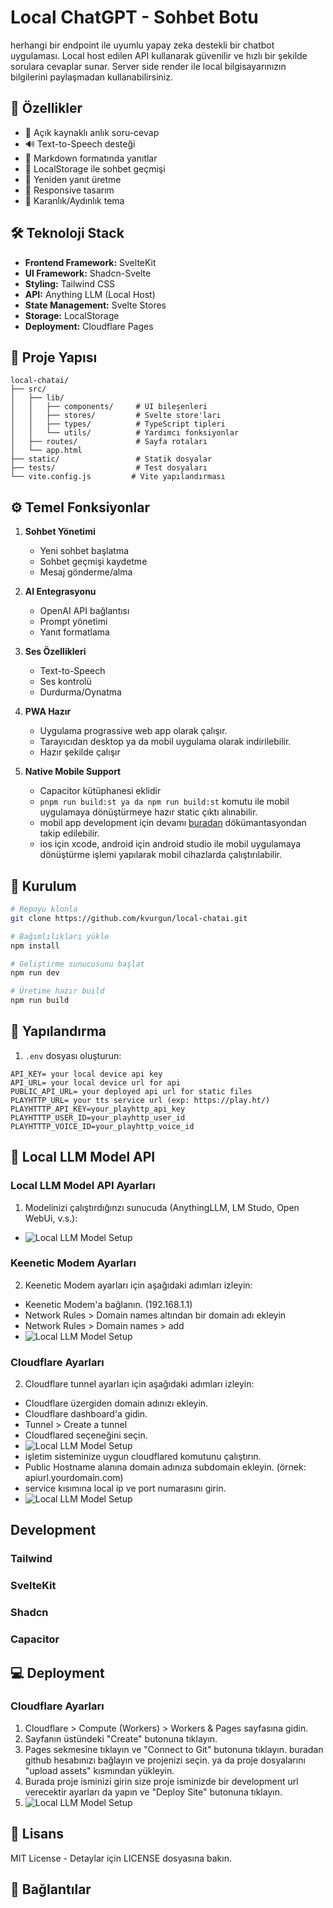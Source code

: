 # Local ChatGPT - Sohbet Botu

herhangi bir endpoint ile uyumlu yapay zeka destekli bir chatbot uygulaması. Local host edilen API kullanarak güvenilir ve hızlı bir şekilde sorulara cevaplar sunar.
Server side render ile local bilgisayarınızın bilgilerini paylaşmadan kullanabilirsiniz.

## 🌟 Özellikler

- 💬 Açık kaynaklı anlık soru-cevap
- 🔊 Text-to-Speech desteği
- 📝 Markdown formatında yanıtlar
- 💾 LocalStorage ile sohbet geçmişi
- 🔄 Yeniden yanıt üretme
- 📱 Responsive tasarım
- 🌙 Karanlık/Aydınlık tema

## 🛠️ Teknoloji Stack

- **Frontend Framework:** SvelteKit
- **UI Framework:** Shadcn-Svelte
- **Styling:** Tailwind CSS
- **API:** Anything LLM (Local Host)
- **State Management:** Svelte Stores
- **Storage:** LocalStorage
- **Deployment:** Cloudflare Pages

## 📁 Proje Yapısı

```
local-chatai/
├── src/
│   ├── lib/
│   │   ├── components/     # UI bileşenleri
│   │   ├── stores/         # Svelte store'ları
│   │   ├── types/          # TypeScript tipleri
│   │   └── utils/          # Yardımcı fonksiyonlar
│   ├── routes/             # Sayfa rotaları
│   └── app.html           
├── static/                 # Statik dosyalar
├── tests/                  # Test dosyaları
└── vite.config.js         # Vite yapılandırması
```

## ⚙️ Temel Fonksiyonlar

1. **Sohbet Yönetimi**
   - Yeni sohbet başlatma
   - Sohbet geçmişi kaydetme
   - Mesaj gönderme/alma

2. **AI Entegrasyonu**
   - OpenAI API bağlantısı
   - Prompt yönetimi
   - Yanıt formatlama

3. **Ses Özellikleri**
   - Text-to-Speech
   - Ses kontrolü
   - Durdurma/Oynatma

4. **PWA Hazır**
   - Uygulama prograssive web app olarak çalışır.
   - Tarayıcıdan desktop ya da mobil uygulama olarak indirilebilir.
   - Hazır şekilde çalışır

5. **Native Mobile Support**
   - Capacitor kütüphanesi eklidir
   - ```pnpm run build:st ya da npm run build:st``` komutu ile mobil uygulamaya dönüştürmeye hazır static çıktı alınabilir.
   - mobil app development için devamı [buradan](https://capacitorjs.com/docs/getting-started#initialize-your-capacitor-config) dökümantasyondan takip edilebilir.
   - ios için xcode, android için android studio ile mobil uygulamaya dönüştürme işlemi yapılarak mobil cihazlarda çalıştırılabilir.

## 🚀 Kurulum

```bash
# Repoyu klonla
git clone https://github.com/kvurgun/local-chatai.git

# Bağımlılıkları yükle
npm install

# Geliştirme sunucusunu başlat
npm run dev

# Üretime hazır build
npm run build
```

## 🔧 Yapılandırma

1. `.env` dosyası oluşturun:
```env
API_KEY= your local device api key
API_URL= your local device url for api
PUBLIC_API_URL= your deployed api url for static files
PLAYHTTP_URL= your tts service url (exp: https://play.ht/)
PLAYHTTTP_API_KEY=your_playhttp_api_key
PLAYHTTTP_USER_ID=your_playhttp_user_id
PLAYHTTTP_VOICE_ID=your_playhttp_voice_id
```

## 🤖 Local LLM Model API
### Local LLM Model API Ayarları
1. Modelinizi çalıştırdığınzı sunucuda (AnythingLLM, LM Studo, Open WebUi, v.s.):
  - ![Local LLM Model Setup](guide_image/local_llm_model_setup.jpg)
### Keenetic Modem Ayarları
2. Keenetic Modem ayarları için aşağıdaki adımları izleyin:
  - Keenetic Modem'a bağlanın. (192.168.1.1)
  - Network Rules  > Domain names altından bir domain adı ekleyin
  - Network Rules  > Domain names > add
  - ![Local LLM Model Setup](guide_image/keenetic_modem_ayar.jpg)
### Cloudflare Ayarları
2. Cloudflare tunnel ayarları için aşağıdaki adımları izleyin:
  - Cloudflare üzergiden domain adınızı ekleyin.
  - Cloudflare dashboard'a gidin.
  - Tunnel > Create a tunnel
  - Cloudflared seçeneğini seçin.
  - ![Local LLM Model Setup](guide_image/cloudflare_tunnel1.jpg)
  - işletim sisteminize uygun cloudflared komutunu çalıştırın.
  - Public Hostname alanına domain adınıza subdomain ekleyin. (örnek: apiurl.yourdomain.com)
  - service kısımına local ip ve port numarasını girin.
  - ![Local LLM Model Setup](guide_image/cloudflare_tunnel2.jpg)
## Development
### Tailwind
### SvelteKit
### Shadcn
### Capacitor
## 💻 Deployment
### Cloudflare Ayarları
1. Cloudflare > Compute (Workers) > Workers & Pages sayfasına gidin.
2. Sayfanın üstündeki "Create" butonuna tıklayın.
3. Pages sekmesine tıklayın ve "Connect to Git" butonuna tıklayın. buradan github hesabınızı bağlayın ve projenizi seçin. ya da proje dosyalarını "upload assets" kısmından yükleyin.
4. Burada proje isminizi girin size proje isminizde bir development url verecektir ayarları da yapın ve "Deploy Site" butonuna tıklayın.
5. ![Local LLM Model Setup](guide_image/cloudflare_deploy.jpg)

## 📝 Lisans

MIT License - Detaylar için LICENSE dosyasına bakın.

## 🔗 Bağlantılar